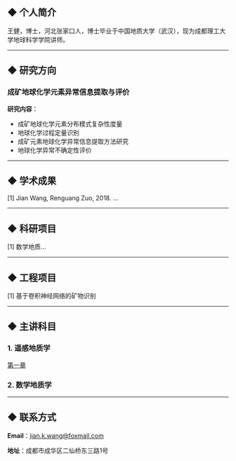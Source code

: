 
## ◆ 个人简介

王健，博士，河北张家口人，博士毕业于中国地质大学（武汉），现为成都理工大学地球科学学院讲师。

-----
## ◆ 研究方向
### 成矿地球化学元素异常信息提取与评价
**研究内容**：
- 成矿地球化学元素分布模式复杂性度量
- 地球化学过程定量识别
- 成矿元素地球化学异常信息提取方法研究
- 地球化学异常不确定性评价

-----
## ◆ 学术成果

[1] Jian Wang, Renguang Zuo, 2018. ...



-----
## ◆ 科研项目

[1] 数学地质...


-----
## ◆ 工程项目

[1] 基于卷积神经网络的矿物识别


-----
## ◆ 主讲科目

### 1. 遥感地质学

<a href="/chapter1.html">第一章</a>


### 2. 数学地质学

-----
## ◆ 联系方式

**Email**：jian.k.wang@foxmail.com

**地址**：成都市成华区二仙桥东三路1号

